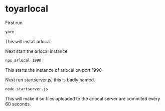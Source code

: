 # toyarlocal

First run

```bash
yarn
```

This will install arlocal

Next start the arlocal instance

```bash
npx arlocal 1990
```
This starts the instance of arlocal on port 1990

Next run startserver.js, this is badly named.

```bash
node startserver.js
```

This will make it so files uploaded to the arlocal server are commited every 60 seconds.

